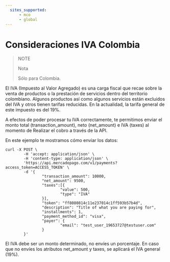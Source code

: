 ```yaml
---
  sites_supported:
      - mco
      - global
---
```


# Consideraciones IVA Colombia

> NOTE
>
> Nota
>
> Sólo para Colombia.

El IVA (Impuesto al Valor Agregado) es una carga fiscal que recae sobre la venta de productos o la prestación de servicios dentro del territorio colombiano. Algunos productos así como algunos servicios están excluidos del IVA y otros tienen tarifas reducidas. En la actualidad, la tarifa general de este impuesto es del 19%.

A efectos de poder procesar tu IVA correctamente, te permitimos enviar el monto total (transaction_amount), neto (net_amount) e IVA (taxes) al momento de Realizar el cobro a través de la API.

En este ejemplo te mostramos cómo enviar los datos:

```curl
curl -X POST \
        -H 'accept: application/json' \
        -H 'content-type: application/json' \
        'https://api.mercadopago.com/v1/payments?access_token=ACCESS_TOKEN' \
        -d '{
                "transaction_amount": 10000,
                "net_amount": 9500,
                "taxes":[{
                        "value": 500,
                        "type": "IVA"
                }],
                "token": "ff8080814c11e237014c1ff593b57b4d",
                "description": "Title of what you are paying for",
                "installments": 1,
                "payment_method_id": "visa",
                "payer": {
                        "email": "test_user_19653727@testuser.com"
                }
        }'
```

El IVA debe ser un monto determinado, no envíes un porcentaje. En caso que no envíes los atributos net_amount y taxes, se aplicará el IVA general (19%).

